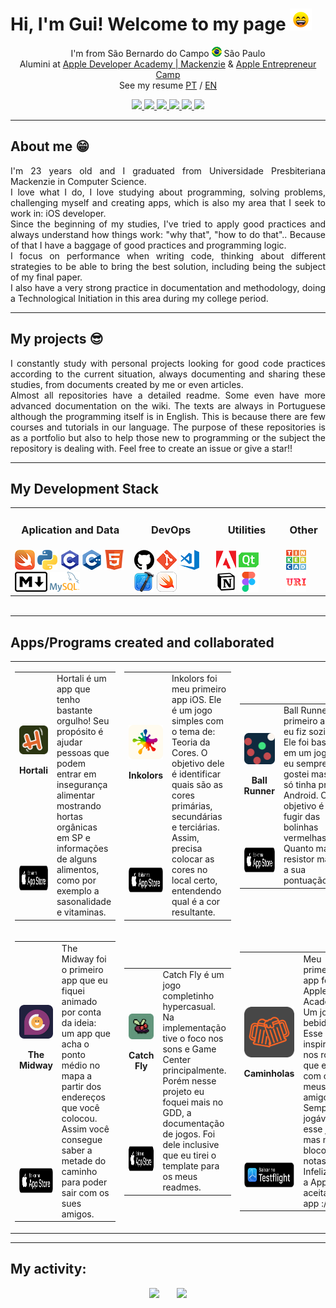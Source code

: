 # Hi, I'm Gui! Welcome to my page <img src="https://raw.githubusercontent.com/Gui25Reis/Gui25Reis/main/images/_gifs/smile.gif" width="35px"/>

<!-- Introdução -->
<p align="center">
    I'm from São Bernardo do Campo <img width="16" src="https://github.com/Gui25Reis/Gui25Reis/blob/main/images/_icons/Brasil-quadrado.png" alt="Brazil"/> São Paulo 
    <br/>Alumini at <a href="https://developeracademy.mackenzie.br/">Apple Developer Academy | Mackenzie</a> & <a href="https://developer.apple.com/entrepreneur-camp/"> Apple Entrepreneur Camp</a>
    <br/>See my resume <a href="https://github.com/Gui25Reis/Gui25Reis/blob/main/files/GuiReis_CV-pt.pdf">PT</a> / <a href="https://github.com/Gui25Reis/Gui25Reis/blob/main/files/GuiReis_CV-en.pdf">EN</a>
</p>

<!-- Redes sociais -->
<p align="center">
<!-- Instagram -->
    <a href="https://www.instagram.com/kings_25g/">
        <img src="https://img.shields.io/badge/Instagram-c13584?&style=flat-square&logo=instagram&logoColor=white" />
    </a>
<!-- Facebook -->
    <a href="https://www.facebook.com/kings25g/">
        <img src="https://img.shields.io/badge/Facebook-3b5998?&style=flat-square&logo=facebook&logoColor=white" />
    </a>
<!-- Linkedin -->
    <a href="https://www.linkedin.com/in/guilherme-reis-27583a1b7/">
        <img src="https://img.shields.io/badge/Linkedin-0e76a8?&style=flat-square&logo=linkedin&logoColor=white" />
    </a>
<!-- Medium -->
    <a href="https://medium.com/@kings_25g">
        <img src="https://img.shields.io/badge/Medium-000000?&style=flat-square&logo=Medium&logoColor=white" />
    </a>
<!-- App Store -->
    <a href="https://apps.apple.com/br/developer/guilherme-reis/id1572342595">
        <img src="https://img.shields.io/badge/AppStore-2076F3?&style=flat-square&logo=AppStore&logoColor=white" />
    </a>
<!-- Linktree -->
    <a href="https://linktr.ee/kings_25g">
        <img src="https://img.shields.io/badge/Linktree-43E660?&style=flat-square&logo=Linktree&logoColor=white" />
    </a>
</p>

----------
## About me 😁
<p align="justify">
    I'm 23 years old and I graduated from Universidade Presbiteriana Mackenzie in Computer Science.
    <br/>I love what I do, I love studying about programming, solving problems, challenging myself and creating apps, which is also my area that I seek to work in: iOS developer.
    <br/>Since the beginning of my studies, I've tried to apply good practices and always understand how things work: "why that", "how to do that".. Because of that I have a baggage of good practices and programming logic.
    <br/>I focus on performance when writing code, thinking about different strategies to be able to bring the best solution, including being the subject of my final paper.
    <br/>I also have a very strong practice in documentation and methodology, doing a Technological Initiation in this area during my college period.
</p>

----------
## My projects 😎
<p align="justify">
    I constantly study with personal projects looking for good code practices according to the current situation, always documenting and sharing these studies, from documents created by me or even articles.
    <br/>Almost all repositories have a detailed readme. Some even have more advanced documentation on the wiki. The texts are always in Portuguese although the programming itself is in English. This is because there are few courses and tutorials in our language. The purpose of these repositories is as a portfolio but also to help those new to programming or the subject the repository is dealing with. Feel free to create an issue or give a star!!
</p>

----------
## My Development Stack
<table align="center" style="margin: 0px auto;">
    <tr>
        <td><h3 align="center">Aplication and Data</h3></td>
        <td><h3 align="center">DevOps</h3></td>
        <td><h3 align="center">Utilities</h3></td>
        <td><h3 align="center">Other</h3></td>
    </tr>
    <tr>
        <td>
            <img src="https://github.com/Gui25Reis/Gui25Reis/blob/main/images/_icons/Swift-quadrado.png"/>
            <img src="https://github.com/Gui25Reis/Gui25Reis/blob/main/images/_icons/Pyhon-quadrada.png"/>
            <img src="https://github.com/Gui25Reis/Gui25Reis/blob/main/images/_icons/C-quadrada.png"/>
            <img src="https://github.com/Gui25Reis/Gui25Reis/blob/main/images/_icons/Cpp-quadrada.png"/>
            <img src="https://github.com/Gui25Reis/Gui25Reis/blob/main/images/_icons/HTML-quadrado.png"/>
            <img src="https://github.com/Gui25Reis/Gui25Reis/blob/main/images/_icons/Markdown-quadrado.png"/>
            <a href="https://www.mysql.com/"><img src="https://github.com/Gui25Reis/Gui25Reis/blob/main/images/_icons/MySQL.png"/></a>
        </td>
        <td>
            <a href="https://github.com/Gui25Reis"><img src="https://github.com/Gui25Reis/Gui25Reis/blob/main/images/_icons/GitHub-quadrado.png"/></a>
            <a href="https://git-scm.com/"><img src="https://github.com/Gui25Reis/Gui25Reis/blob/main/images/_icons/Git-quadrada.png"/></a>
            <a href="https://code.visualstudio.com/"><img src="https://github.com/Gui25Reis/Gui25Reis/blob/main/images/_icons/VsCode-quadrado.png"/></a>
            <a href="https://apps.apple.com/br/app/xcode/id497799835"><img src="https://github.com/Gui25Reis/Gui25Reis/blob/main/images/_icons/XCode-quadrado.png"/></a>
            <a href="https://www.apple.com/br/swift/playgrounds/"><img src="https://github.com/Gui25Reis/Gui25Reis/blob/main/images/_icons/SwiftPlaygrounds-quadrado.png"/></a>
        </td>
        <td>
            <img src="https://github.com/Gui25Reis/Gui25Reis/blob/main/images/_icons/Adobe-quadrado.png"/>
            <a href="https://www.qt.io/"><img src="https://github.com/Gui25Reis/Gui25Reis/blob/main/images/_icons/QtDesigner-png.png"/></a>
            <a href="https://www.notion.so/product"><img src="https://github.com/Gui25Reis/Gui25Reis/blob/main/images/_icons/Notion-quadrado.png"/></a>
            <a href="https://www.figma.com/"><img src="https://github.com/Gui25Reis/Gui25Reis/blob/main/images/_icons/Figma-quadrado.png"/></a>
        </td>
        <td>
            <a href="https://www.tinkercad.com/users/4f5dpZ494Qs-kings25g?category=circuits&sort=likes&view_mode=default"><img src="https://github.com/Gui25Reis/Gui25Reis/blob/main/images/_icons/Tinkercad-png.png"/></a>
            <a href="https://www.urionlinejudge.com.br/judge/pt/profile/318386"><img src="https://github.com/Gui25Reis/Gui25Reis/blob/main/images/_icons/URI-quadrado.png"/></a>
    </tr>
</table>

<br/>

----------
## Apps/Programs created and collaborated
<table>
    <!-- >>>>>>>>>>>>>>>>>>>> Linha 01 <<<<<<<<<<<<<<<<<<<<<< -->
    <tr>
        <!-- Hortali -->
        <td>
            <table>
                <tr>
                    <td align="center">
                        <a href="https://github.com/Hortali/Hortali-App">
                            <img src="https://github.com/Gui25Reis/Gui25Reis/blob/main/images/_apps/Hortali-Logo.png"  alt="Logo app Hortali"/>
                        </a>
                        <p><b>Hortali</b></p>
                    </td>
                    <td rowspan="2" width = 400 valign="top">
                        Hortali é um app que tenho bastante orgulho! Seu propósito é ajudar pessoas que podem entrar em insegurança alimentar mostrando hortas orgânicas em SP e informações de alguns alimentos, como por exemplo a sasonalidade e vitaminas.
                    </td>
                </tr>
                <tr>
                    <td>
                        <a href="https://apps.apple.com/br/app/hortali/id6443548466">
                            <img src="https://github.com/Gui25Reis/Gui25Reis/blob/main/images/AppStore-Pt.png" height=40/>
                        </a>
                    </td>
                </tr>
            </table>
        </td>
        <!-- Inkolors -->
        <td>
            <table>
                <tr>
                    <td align="center">
                        <a href="https://github.com/Gui25Reis/Inkolors">
                            <img src="https://github.com/Gui25Reis/Gui25Reis/blob/main/images/_apps/Inkolors-logo.png" alt="Logo app Inkolors"/>
                        </a>
                        <p><b>Inkolors</b></p>
                    </td>
                    <td rowspan="2" width=400 valign="top">
                        Inkolors foi meu primeiro app iOS. Ele é um jogo simples com o tema de: Teoria da Cores. O objetivo dele é identificar quais são as cores primárias, secundárias e terciárias. Assim, precisa colocar as cores no local certo, entendendo qual é a cor resultante.
                    </td>
                </tr>
                <tr>
                    <td>
                        <a href="https://apps.apple.com/us/app/inkolors/id1572342593">
                            <img src="https://github.com/Gui25Reis/Gui25Reis/blob/main/images/AppStore-Pt.png" height=40/>
                        </a>
                    </td>
                </tr>
            </table>
        </td>
        <!-- Ball Runner -->
        <td>
            <table>
                <tr>
                    <td align="center">
                        <a href="https://github.com/Gui25Reis/Ball-Runner">
                            <img src="https://github.com/Gui25Reis/Gui25Reis/blob/main/images/_apps/Ball_Runner-Logo.png"  alt="Logo app Ball Runner"/>
                        </a>
                        <p><b>Ball Runner</b></p>
                    </td>
                    <td rowspan="2" width = 400 valign="top">
                        Ball Runner foi o primeiro app que eu fiz sozinho. Ele foi baseado em um jogo que eu sempre gostei mas que só tinha pra Android. O objetivo é você fugir das bolinhas vermelhas. Quanto mais resistor maior é a sua pontuação.
                    </td>
                </tr>
                <tr>
                    <td>
                        <a href="https://apps.apple.com/br/app/ball-runner/id1579613903">
                            <img src="https://github.com/Gui25Reis/Gui25Reis/blob/main/images/AppStore-Pt.png" height=40/>
                        </a>
                    </td>
                </tr>
            </table>
        </td>
        <!-- Coverless -->
        <td>
            <table>
                <tr>
                    <td align="center">
                        <a href="https://github.com/Gui25Reis/Coverless">
                            <img src="https://github.com/Gui25Reis/Gui25Reis/blob/main/images/_apps/Coverless-logo.png" alt="Logo app Coverless"/>
                        </a>
                        <p><b>Coverless</b></p>
                    </td>
                    <td rowspan="2" width = 400 valign="top">
                        Coverless foi um app com o objetivo de estudar a acessibilidade, desde seu propósito até as suas features. O app tem como objetivo indicar livros a partir das sinopse, sem olha a capa. Nesse app tive o foco com APIs principalmente.
                    </td>
                </tr>
                <tr>
                    <td>
                        <a href="https://apps.apple.com/us/app/coverless-your-book-sugestion/id1587382412">
                            <img src="https://github.com/Gui25Reis/Gui25Reis/blob/main/images/AppStore-Pt.png" height=40/>
                        </a>
                    </td>
                </tr>
            </table>
        </td>
    </tr>
    <!-- >>>>>>>>>>>>>>>>>>>> Linha 02 <<<<<<<<<<<<<<<<<<<<<< -->
    <tr>
        <!-- The Midway -->
        <td>
            <table>
                <tr>
                    <td align="center">
                        <a href="https://github.com/The-Midway/TheMidway-App">
                            <img src="https://github.com/Gui25Reis/Gui25Reis/blob/main/images/_apps/The_Midway-Logo.png"  alt="Logo app The Midway"/>
                        </a>
                        <p><b>The Midway</b></p>
                    </td>
                    <td rowspan="2" width = 400 valign="top">
                        The Midway foi o primeiro app que eu fiquei animado por conta da ideia: um app que acha o ponto médio no mapa a partir dos endereços que você colocou. Assim você consegue saber a metade do caminho para poder sair com os sues amigos.
                    </td>
                </tr>
                <tr>
                    <td>
                        <a href="https://apps.apple.com/br/app/the-midway/id1599585926">
                            <img src="https://github.com/Gui25Reis/Gui25Reis/blob/main/images/AppStore-Pt.png" height=40/>
                        </a>
                    </td>
                </tr>
            </table>
        </td>
        <!-- Catch Fly -->
        <td>
            <table>
                <tr>
                    <td align="center">
                        <a href="https://github.com/rebeccamello/Catch-Fly">
                            <img src="https://github.com/Gui25Reis/Gui25Reis/blob/main/images/_apps/CatchFly-Logo.png"  alt="Logo app Catch Fly"/>
                        </a>
                        <p><b>Catch Fly</b></p>
                    </td>
                    <td rowspan="2" width = 400 valign="top">
                        Catch Fly é um jogo completinho hypercasual. Na implementação tive o foco nos sons e Game Center principalmente. Porém nesse projeto eu foquei mais no GDD, a documentação de jogos. Foi dele inclusive que eu tirei o template para os meus readmes.
                    </td> 
                </tr>
                <tr>
                    <td>
                        <a href="https://apps.apple.com/us/app/catch-fly-the-escape/id1615619928">
                            <img src="https://github.com/Gui25Reis/Gui25Reis/blob/main/images/AppStore-Pt.png" height=40/>
                        </a>
                    </td>
                </tr>
            </table>
        </td>
        <!-- Caminholas -->
        <td>
            <table>
                <tr>
                    <td align="center">
                        <a href="https://github.com/Gui25Reis/Drink-Game">
                            <img src="https://github.com/Gui25Reis/Gui25Reis/blob/main/images/_apps/Caminholas-logo.png"  alt="Logo app Caminholas"/>
                        </a>
                        <p><b>Caminholas</b></p>
                    </td>
                    <td rowspan="2" width = 400 valign="top">
                        Meu primeiro app fora da Apple Academy. Um jogo de bebida. Esse app foi inspirado nos rolês que eu tive com os meus amigos. Sempre jogávamos esse jogo, mas no bloco de notas. Infelizmente a Apple não aceita esse app :/
                    </td>
                </tr>
                <tr>
                    <td>
                        <a href="https://kings-gui.notion.site/Caminholas-88a8027d54594057ab3d6867bf906cf1?pvs=4">
                            <img src="https://github.com/Gui25Reis/Gui25Reis/blob/main/images/Testflight-Pt.png" height=40/>
                        </a>
                    </td>
                </tr>
            </table>
        </td>
        <!-- Maria Cacau -->
        <td>
            <table>
                <tr>
                    <td align="center">
                        <a href="https://github.com/Gui25Reis/Maria-Cacau-Contagem">
                            <img src="https://github.com/Gui25Reis/Gui25Reis/blob/main/images/_apps/Maria_Cacau-Logo.png"  alt="Logo da Maria Cacau"/>
                        </a>
                        <p><b>Maria Cacau</b></p>
                    </td>
                    <td rowspan="2" width = 400 valign="top">
                        Esse foi um dos primeiros softwares que a cada nova versão gerada foi uma evolução minha na programação. Esse é um programa desktop para a empresa Maria Cacau que a ajuda a criar com um resumo dos pedidos que precisam ser feitos no período selecionado e os tipos de entregas.
                    </td>
                </tr>
                <tr>
                    <td>
                        <a href="https://github.com/Gui25Reis/Maria-Cacau-Contagem/releases/download/3.0.0/MC.-.Analise.exe">
                            <img src="https://github.com/Gui25Reis/Gui25Reis/blob/main/images/Wndowns-black-Pt.png" height=40/>
                        </a>
                    </td>
                </tr>
            </table>
        </td>
    </tr>
</table>

----------
## My activity:
<p align="center">
    <img src="https://github-readme-stats.vercel.app/api?username=gui25reis&show_icons=true&theme=onedark" height="180px"/>&nbsp;&nbsp;&nbsp;&nbsp;&nbsp;&nbsp;
    <img src= "https://github-readme-stats.vercel.app/api/top-langs/?username=gui25reis&amp;theme=dark&layout=compact" height="180px"/>
</p>
